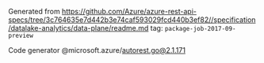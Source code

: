 Generated from https://github.com/Azure/azure-rest-api-specs/tree/3c764635e7d442b3e74caf593029fcd440b3ef82//specification/datalake-analytics/data-plane/readme.md tag: `package-job-2017-09-preview`

Code generator @microsoft.azure/autorest.go@2.1.171


